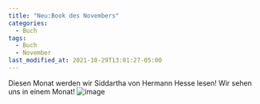 ```yaml
---
title: "Neu:Book des Novembers"
categories:
  - Buch
tags:
  - Buch
  - November
last_modified_at: 2021-10-29T13:01:27-05:00
---
```


Diesen Monat werden wir Siddartha von Hermann Hesse lesen! Wir sehen uns in einem Monat!
![image](https://user-images.githubusercontent.com/14193782/139135016-e536c730-5a49-41da-8e2e-723a78517ba8.png "book")

